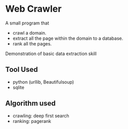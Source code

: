 # Web Crawler 
A small program that
- crawl a domain.
- extract all the page within the domain to a database. 
- rank all the pages.

Demonstration of basic data extraction skill
   
## Tool Used
- python (urllib, Beautifulsoup)
- sqlite

## Algorithm used
- crawling: deep first search
- ranking: pagerank
